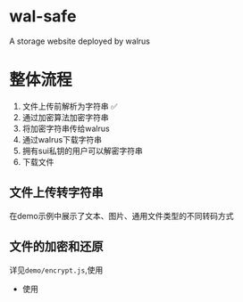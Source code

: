 # wal-safe
A  storage website deployed by walrus

# 整体流程

1. 文件上传前解析为字符串 ✅
2. 通过加密算法加密字符串
3. 将加密字符串传给walrus
4. 通过walrus下载字符串
5. 拥有sui私钥的用户可以解密字符串
6. 下载文件

## 文件上传转字符串
  在demo示例中展示了文本、图片、通用文件类型的不同转码方式
## 文件的加密和还原
  详见`demo/encrypt.js`,使用
- 使用


